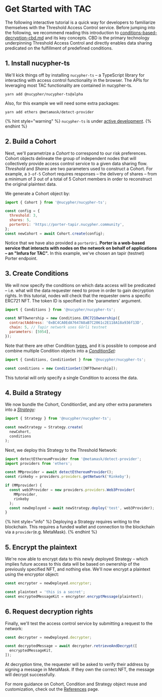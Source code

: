 # Get Started with TAC

The following interactive tutorial is a quick way for developers to familiarize themselves with the Threshold Access Control service. Before jumping into the following, we recommend reading this introduction to [conditions-based-decryption-cbd.md](../../fundamentals/threshold-access-control/conditions-based-decryption-cbd.md "mention") and its key concepts. CBD is the primary technology underpinning Threshold Access Control and directly enables data sharing predicated on the fulfillment of predefined conditions.

## 1. Install nucypher-ts

We'll kick things off by installing `nucypher-ts` – a TypeScript library for interacting with access control functionality in the browser. The APIs for leveraging most TAC functionality are contained in nucypher-ts.

```
yarn add @nucypher/nucypher-ts@alpha
```

Also, for this example we will need some extra packages:

```
yarn add ethers @metamask/detect-provider
```

{% hint style="warning" %}
`nucypher-ts` is under [active development](https://github.com/nucypher/nucypher-ts/pulls).
{% endhint %}

## 2. Build a Cohort

Next, we'll parametrize a _Cohort_ to correspond to our risk preferences. Cohort objects delineate the group of independent nodes that will collectively provide access control service to a given data sharing flow. _Threshold_ and _Shares_ are two parameters used to construct a Cohort. For example, a `3-of-5` Cohort requires responses – the delivery of shares – from a minimum of 3 out of a total of 5 Cohort members in order to reconstruct the original plaintext data.

We generate a Cohort object by:

```javascript
import { Cohort } from '@nucypher/nucypher-ts';

const config = {
  threshold: 3,
  shares: 5,
  porterUri: 'https://porter-tapir.nucypher.community',
};
const newCohort = await Cohort.create(config);
```

Notice that we have also provided a `porterUri`. **Porter is a web-based service that interacts with nodes on the network on behalf of applications – an "Infura for TAC".** In this example, we've chosen an tapir (testnet) Porter endpoint.

## 3. Create Conditions

We will now specify the conditions on which data access will be predicated – i.e. what will the data requester need to prove in order to gain decryption rights. In this tutorial, nodes will check that the requester owns a specific ERC721 NFT. The token ID is specified in the 'parameters' argument.

```javascript
import { Conditions } from '@nucypher/nucypher-ts';

const NFTOwnership = new Conditions.ERC721Ownership({
  contractAddress: '0xBC4CA0EdA7647A8aB7C2061c2E118A18a936f13D',
  chain: 5, // Tapir network uses Görli testnet
  parameters: [5954],
});
```

Note that there are other Condition [types](references/conditions.md), and it is possible to compose and combine multiple Condition objects into a [_ConditionSet_](references/condition-set.md)_:_

```javascript
import { Conditions, ConditionSet } from '@nucypher/nucypher-ts';

const conditions = new ConditionSet([NFTOwnership]);
```

This tutorial will only specify a single Condition to access the data. &#x20;

## 4. Build a Strategy

We now bundle the Cohort, ConditionSet, and any other extra parameters into a [_Strategy_](references/strategy.md)_:_

```javascript
import { Strategy } from '@nucypher/nucypher-ts';

const newStrategy = Strategy.create(
  newCohort,
  conditions
);
```

Next, we deploy this Strategy to the Threshold Network:

```typescript
import detectEthereumProvider from '@metamask/detect-provider';
import providers from 'ethers';

const MMprovider = await detectEthereumProvider();
const rinkeby = providers.providers.getNetwork('Rinkeby');

if (MMprovider) {
  const web3Provider = new providers.providers.Web3Provider(
    MMprovider,
    rinkeby
  );
  const newDeployed = await newStrategy.deploy('test', web3Provider);
} 
```

{% hint style="info" %}
Deploying a Strategy requires writing to the blockchain. This requires a funded wallet and connection to the blockchain via a `provider`(e.g. MetaMask).
{% endhint %}

## 5. Encrypt the plaintext

We're now able to encrypt data to this newly deployed Strategy – which implies future access to this data will be based on ownership of the previously specified NFT, and nothing else. We'll now encrypt a plaintext using the encryptor object:

```javascript
const encrypter = newDeployed.encrypter;

const plaintext = 'this is a secret';
const encryptedMessageKit = encrypter.encryptMessage(plaintext);
```

## 6. Request decryption rights

Finally, we'll test the access control service by submitting a request to the network:

```javascript
const decrypter = newDeployed.decrypter;

const decryptedMessage = await decrypter.retrieveAndDecrypt([
  encryptedMessageKit,
]);
```

At decryption time, the requester will be asked to verify their address by signing a message in MetaMask. If they own the correct NFT, the message will decrypt successfully.

For more guidance on Cohort, Condition and Strategy object reuse and customization, check out the [References](references/) page.&#x20;

